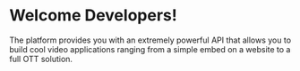# Welcome Developers!

The platform provides you with an extremely powerful API that allows you to build cool video applications ranging from a simple embed on a website to a full OTT solution.

